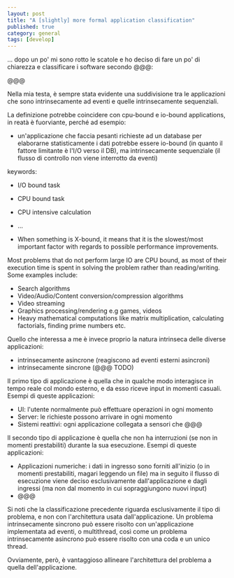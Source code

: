```yaml
---
layout: post
title: "A [slightly] more formal application classification"
published: true
category: general
tags: [develop]
---
```


... dopo un po' mi sono rotto le scatole e ho deciso di fare
un po' di chiarezza e classificare i software secondo @@@:

@@@

Nella mia testa, è sempre stata evidente una suddivisione tra le applicazioni che sono
intrinsecamente ad eventi e quelle intrinsecamente sequenziali.

La definizione potrebbe coincidere con cpu-bound e io-bound applications,
in reatà è fuorviante, perché ad esempio:
- un'applicazione che faccia pesanti richieste ad un database per elaborarne statisticamente i dati
  potrebbe essere io-bound (in quanto il fattore limitante è l'I/O verso il DB),
  ma intrinsecamente sequenziale (il flusso di controllo non viene interrotto da eventi)

keywords:

* I/O bound task
* CPU bound task
* CPU intensive calculation
* ...

* When something is X-bound, it means that it is the slowest/most important factor with regards to possible performance improvements.

Most problems that do not perform large IO are CPU bound, as most of their execution time is spent in solving the problem rather than reading/writing. Some examples include:

* Search algorithms
* Video/Audio/Content conversion/compression algorithms
* Video streaming
* Graphics processing/rendering e.g games, videos
* Heavy mathematical computations like matrix multiplication, calculating factorials, finding prime numbers etc.

Quello che interessa a me è invece proprio la natura intrinseca delle diverse applicazioni:
- intrinsecamente asincrone (reagiscono ad eventi esterni asincroni)
- intrinsecamente sincrone (@@@ TODO)

Il primo tipo di applicazione è quella che in qualche modo interagisce in tempo reale col mondo esterno,
e da esso riceve input in momenti casuali.
Esempi di queste applicazioni:
- UI: l'utente normalmente può effettuare operazioni in ogni momento
- Server: le richieste possono arrivare in ogni momento
- Sistemi reattivi: ogni applicazione collegata a sensori che @@@

Il secondo tipo di applicazione è quella che non ha interruzioni (se non in momenti prestabiliti)
durante la sua esecuzione.
Esempi di queste applicazioni:
- Applicazioni numeriche: i dati in ingresso sono forniti all'inizio (o in momenti prestabiliti, magari leggendo un file)
  ma in seguito il flusso di esecuzione viene deciso esclusivamente dall'applicazione e dagli ingressi (ma non dal momento in cui sopraggiungono nuovi input)
- @@@

Si noti che la classificazione precedente riguarda esclusivamente il tipo di problema,
e non con l'architettura usata dall'applicazione.
Un problema intrinsecamente sincrono può essere risolto con un'applicazione implementata ad eventi,
o multithread,
così come un problema intrinsecamente asincrono può essere risolto con una coda e un unico thread.

Ovviamente, però, è vantaggioso allineare l'architettura del problema a quella dell'applicazione.
